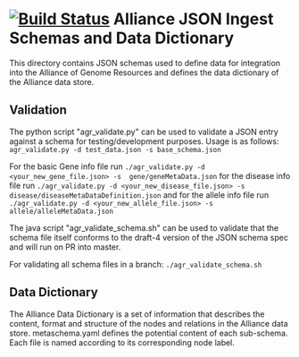 [![Build Status](https://travis-ci.org/alliance-genome/agr_schemas.svg?branch=development)](https://travis-ci.org/alliance-genome/agr_schemas)
Alliance JSON Ingest Schemas and Data Dictionary
================

This directory contains JSON schemas used to define data for integration into the Alliance of Genome Resources and defines the data dictionary of the Alliance data store.


Validation
----------
The python script "agr_validate.py" can be used to validate a JSON entry against a schema for testing/development purposes.
Usage is as follows: 
`agr_validate.py -d test_data.json -s base_schema.json`

For the basic Gene info file run
   `./agr_validate.py -d <your_new_gene_file.json> -s  gene/geneMetaData.json`
for the disease info file run
   `./agr_validate.py -d <your_new_disease_file.json> -s  disease/diseaseMetaDataDefinition.json`
and for the allele info file run
   `./agr_validate.py -d <your_new_allele_file.json> -s  allele/alleleMetaData.json`

The java script "agr_validate_schema.sh" can be used to validate that the schema file itself conforms to the draft-4 version of the JSON schema spec and will run on PR into master.  

For validating all schema files in a branch: 
`./agr_validate_schema.sh`


Data Dictionary
---------------

The Alliance Data Dictionary is a set of information that describes the content, format and structure of the nodes and relations in the Alliance data store. metaschema.yaml defines the potential content of each sub-schema.  Each file is named according to its corresponding node label.  

